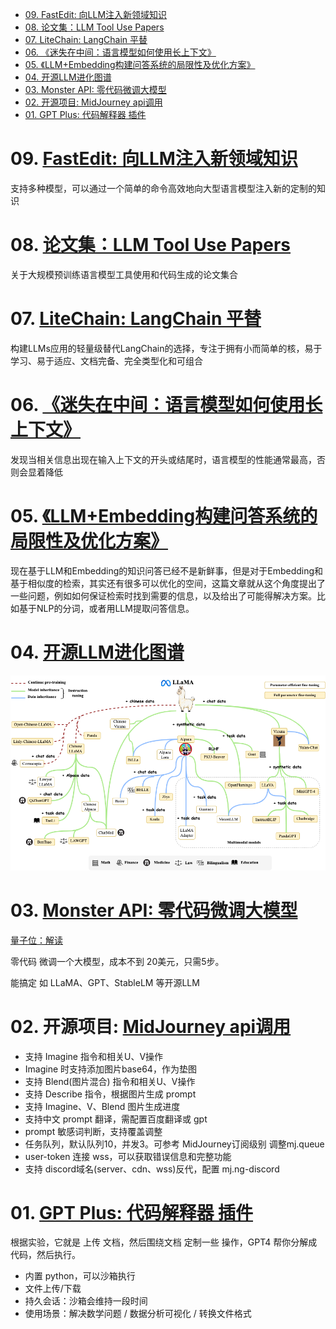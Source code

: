 - [09. FastEdit: 向LLM注入新领域知识](#09-fastedit-向llm注入新领域知识)
- [08. 论文集：LLM Tool Use Papers](#08-论文集llm-tool-use-papers)
- [07. LiteChain: LangChain 平替](#07-litechain-langchain-平替)
- [06. 《迷失在中间：语言模型如何使用长上下文》](#06-迷失在中间语言模型如何使用长上下文)
- [05. 《LLM+Embedding构建问答系统的局限性及优化方案》](#05-llmembedding构建问答系统的局限性及优化方案)
- [04. 开源LLM进化图谱](#04-开源llm进化图谱)
- [03. Monster API: 零代码微调大模型](#03-monster-api-零代码微调大模型)
- [02. 开源项目: MidJourney api调用](#02-开源项目-midjourney-api调用)
- [01. GPT Plus: 代码解释器 插件](#01-gpt-plus-代码解释器-插件)

# 09. [FastEdit: 向LLM注入新领域知识](https://github.com/hiyouga/FastEdit)

支持多种模型，可以通过一个简单的命令高效地向大型语言模型注入新的定制的知识

# 08. [论文集：LLM Tool Use Papers](https://github.com/xlang-ai/llm-tool-use)

关于大规模预训练语言模型工具使用和代码生成的论文集合

# 07. [LiteChain: LangChain 平替](https://github.com/rogeriochaves/litechain)

构建LLMs应用的轻量级替代LangChain的选择，专注于拥有小而简单的核，易于学习、易于适应、文档完备、完全类型化和可组合

# 06. [《迷失在中间：语言模型如何使用长上下文》](https://arxiv.org/abs/2307.03172)

发现当相关信息出现在输入上下文的开头或结尾时，语言模型的性能通常最高，否则会显着降低

# 05. [《LLM+Embedding构建问答系统的局限性及优化方案》](https://weibo.com/1727858283/N9bPPu56C)

现在基于LLM和Embedding的知识问答已经不是新鲜事，但是对于Embedding和基于相似度的检索，其实还有很多可以优化的空间，这篇文章就从这个角度提出了一些问题，例如如何保证检索时找到需要的信息，以及给出了可能得解决方案。比如基于NLP的分词，或者用LLM提取问答信息。

# 04. [开源LLM进化图谱](https://github.com/RUCAIBox/LLMSurvey)

![](../../images/llama-0628-final.png)

# 03. [Monster API: 零代码微调大模型](https://blog.monsterapi.ai/no-code-fine-tuning-llm/)

[量子位：解读](https://zhuanlan.zhihu.com/p/642290767)

零代码 微调一个大模型，成本不到 20美元，只需5步。

能搞定 如 LLaMA、GPT、StableLM 等开源LLM

# 02. 开源项目: [MidJourney api调用](https://github.com/novicezk/midjourney-proxy)

+ 支持 Imagine 指令和相关U、V操作
+ Imagine 时支持添加图片base64，作为垫图
+ 支持 Blend(图片混合) 指令和相关U、V操作
+ 支持 Describe 指令，根据图片生成 prompt
+ 支持 Imagine、V、Blend 图片生成进度
+ 支持中文 prompt 翻译，需配置百度翻译或 gpt
+ prompt 敏感词判断，支持覆盖调整
+ 任务队列，默认队列10，并发3。可参考 MidJourney订阅级别 调整mj.queue
+ user-token 连接 wss，可以获取错误信息和完整功能
+ 支持 discord域名(server、cdn、wss)反代，配置 mj.ng-discord

# 01. [GPT Plus: 代码解释器 插件](https://mp.weixin.qq.com/s/K_csi1oWDv5tEaeeKSlvwA)

根据实验，它就是 上传 文档，然后围绕文档 定制一些 操作，GPT4 帮你分解成代码，然后执行。

+ 内置 python，可以沙箱执行
+ 文件上传/下载
+ 持久会话：沙箱会维持一段时间
+ 使用场景：解决数学问题 / 数据分析可视化 / 转换文件格式
